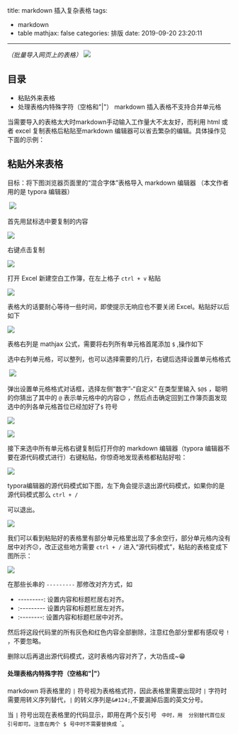 title: markdown 插入复杂表格
tags:
  - markdown
  - table
mathjax: false
categories: 排版
date: 2019-09-20 23:20:11
---
*（批量导入网页上的表格）*
![](https://raw.githubusercontent.com/cogito0823/photos/master/img/above-art-background-733852.jpg)
<!--MORE-->
## 目录
- 粘贴外来表格
- 处理表格内特殊字符（空格和"|"）
markdown 插入表格不支持合并单元格

当需要导入的表格太大时markdown手动输入工作量大不太友好，而利用 html 或者 excel 复制表格后粘贴至markdown 编辑器可以省去繁杂的编辑。具体操作见下面的示例：
## 粘贴外来表格
目标：将下图浏览器页面里的“混合字体”表格导入 markdown 编辑器 （本文作者用的是 typora 编辑器）

​		![](https://raw.githubusercontent.com/cogito0823/photos/master/img/prevtable.jpg)

首先用鼠标选中要复制的内容

![](https://raw.githubusercontent.com/cogito0823/photos/master/img/copy.png)

右键点击复制

![](https://raw.githubusercontent.com/cogito0823/photos/master/img/22223s.png)

打开 Excel 新建空白工作簿，在左上格子 `ctrl + v` 粘贴

![](https://raw.githubusercontent.com/cogito0823/photos/master/img/20190920223049.png)

表格大的话要耐心等待一些时间，即使提示无响应也不要关闭 Excel。粘贴好以后如下

![](https://raw.githubusercontent.com/cogito0823/photos/master/img/20190920223316.png)

表格右列是 mathjax 公式，需要将右列所有单元格首尾添加 `$`  ,操作如下

选中右列单元格，可以整列，也可以选择需要的几行，右键后选择设置单元格格式

​	![](https://raw.githubusercontent.com/cogito0823/photos/master/img/20190920223703.png)

弹出设置单元格格式对话框，选择左侧“数字”-“自定义” 在类型里输入 `$@$` ，聪明的你猜出了其中的 `@` 表示单元格中的内容😉 ，然后点击确定回到工作簿页面发现选中的列各单元格首位已经加好了`$` 符号

![](https://raw.githubusercontent.com/cogito0823/photos/master/img/SharedScsssreenshot.jpg)

![](https://raw.githubusercontent.com/cogito0823/photos/master/img/20190920224843.png)

接下来选中所有单元格右键复制后打开你的 markdown 编辑器（typora 编辑器不要在源代码模式进行）右键粘贴，你惊奇地发现表格都粘贴好啦：

![](https://raw.githubusercontent.com/cogito0823/photos/master/img/20190920225437.png)



typora编辑器的源代码模式如下图，左下角会提示退出源代码模式，如果你的是源代码模式那么 `ctrl + /`

可以退出。

![](https://raw.githubusercontent.com/cogito0823/photos/master/img/156g8991451191.png)

我们可以看到粘贴好的表格里有部分单元格里出现了多余空行，部分单元格内没有居中对齐😕，改正这些地方需要 `ctrl + /` 进入“源代码模式”，粘贴的表格变成下图所示：

![](https://raw.githubusercontent.com/cogito0823/photos/master/img/20190920230144.png)

在那些长串的 `---------` 那修改对齐方式，如

- ---------: 设置内容和标题栏居右对齐。
- :--------- 设置内容和标题栏居左对齐。
- :--------: 设置内容和标题栏居中对齐。

然后将这段代码里的所有灰色和红色内容全部删除，注意红色部分里都有感叹号 `!` ，不要忽略。

删除以后再退出源代码模式，这时表格内容对齐了，大功告成~😁

#### 处理表格内特殊字符（空格和"|"）
markdown 将表格里的 `|` 符号视为表格格式符，因此表格里需要出现时 `|` 字符时需要用转义序列替代，`|` 的转义序列是`&#124;`,不要漏掉后面的英文分号。

当 `|` 符号出现在表格里的代码显示，即用在两个反引号` ` `中时，用`<code>` `</code>` 分别替代首位反引号即可。注意在两个 $ 号中时不需要替换成`<code>` `</code>`。